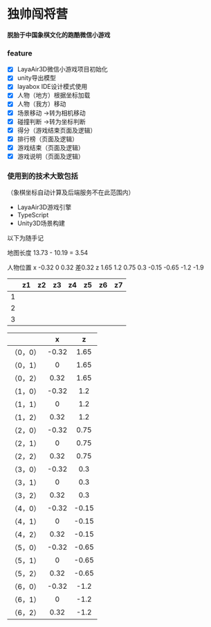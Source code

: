 # 独帅闯将营
**脱胎于中国象棋文化的跑酷微信小游戏**

### feature

- [x] LayaAir3D微信小游戏项目初始化
- [x] unity导出模型
- [x] layabox IDE设计模式使用
- [x] 人物（地方）根据坐标加载
- [x] 人物（我方）移动
- [x] 场景移动 ->转为相机移动
- [x] 碰撞判断 ->转为坐标判断
- [x] 得分（游戏结束页面及逻辑）
- [x] 排行榜（页面及逻辑）
- [x] 游戏结束（页面及逻辑）
- [x] 游戏说明（页面及逻辑）

### 使用到的技术大致包括
（象棋坐标自动计算及后端服务不在此范围内）
- LayaAir3D游戏引擎
- TypeScript
- Unity3D场景构建



以下为随手记

地图长度 13.73 - 10.19 = 3.54

人物位置
    x -0.32 0 0.32  差0.32
    z 1.65 1.2 0.75 0.3 -0.15 -0.65 -1.2
      -1.9

|      |  z1  |  z2  |  z3  |  z4  |  z5  |  z6  |  z7  |
| :--: | :--: | :--: | :--: | :--: | :--: | :--: | :--: |
|  1   |      |      |      |      |      |      |      |
|  2   |      |      |      |      |      |      |      |
|  3   |      |      |      |      |      |      |      |



|          |   x   |  z   |
|   :---:  | :---: | :---: |
| （0，0） | -0.32 | 1.65 |
| （0，1） | 0 | 1.65 |
| （0，2） | 0.32 | 1.65 |
| （1，0） | -0.32 | 1.2 |
| （1，1） | 0 | 1.2 |
| （1，2） | 0.32 | 1.2 |
| （2，0） | -0.32 | 0.75 |
| （2，1） | 0 | 0.75 |
| （2，2） | 0.32 | 0.75 |
| （3，0） | -0.32 | 0.3 |
| （3，1） | 0 | 0.3 |
| （3，2） | 0.32 | 0.3 |
| （4，0） | -0.32 | -0.15 |
| （4，1） | 0 | -0.15 |
| （4，2） | 0.32 | -0.15 |
| （5，0） | -0.32 | -0.65 |
| （5，1） | 0 | -0.65 |
| （5，2） | 0.32 | -0.65 |
| （6，0） | -0.32 | -1.2 |
| （6，1） | 0 | -1.2 |
| （6，2） | 0.32 | -1.2 |

